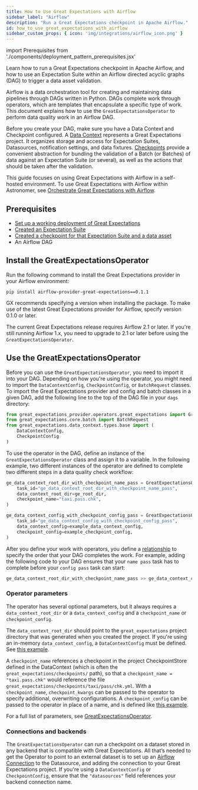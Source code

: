 ```yaml
---
title: How to Use Great Expectations with Airflow
sidebar_label: "Airflow"
description: "Run a Great Expectations checkpoint in Apache Airflow."
id: how_to_use_great_expectations_with_airflow
sidebar_custom_props: { icon: 'img/integrations/airflow_icon.png' }
---
```

import Prerequisites from './components/deployment_pattern_prerequisites.jsx'

Learn how to run a Great Expectations checkpoint in Apache Airflow, and how to use an Expectation Suite within an Airflow directed acyclic graphs (DAG) to trigger a data asset validation.

Airflow is a data orchestration tool for creating and maintaining data pipelines through DAGs written in Python. DAGs complete work through operators, which are templates that encapsulate a specific type of work. This document explains how to use the `GreatExpectationsOperator` to perform data quality work in an Airflow DAG.

Before you create your DAG, make sure you have a Data Context and Checkpoint configured. A [Data Context](https://docs.greatexpectations.io/docs/terms/data_context) represents a Great Expectations project. It organizes storage and access for Expectation Suites, Datasources, notification settings, and data fixtures.  [Checkpoints](https://docs.greatexpectations.io/docs/terms/checkpoint) provide a convenient abstraction for bundling the validation of a Batch (or Batches) of data against an Expectation Suite (or several), as well as the actions that should be taken after the validation.

This guide focuses on using Great Expectations with Airflow in a self-hosted environment. To use Great Expectations with Airflow within Astronomer, see [Orchestrate Great Expectations with Airflow](https://www.astronomer.io/guides/airflow-great-expectations).

## Prerequisites

<Prerequisites>

- [Set up a working deployment of Great Expectations](/docs/guides/setup/setup_overview)
- [Created an Expectation Suite](/docs/guides/expectations/create_expectations_overview)
- [Created a checkpoint for that Expectation Suite and a data asset](../guides/validation/checkpoints/how_to_create_a_new_checkpoint.md)
- An Airflow DAG

</Prerequisites>

## Install the GreatExpectationsOperator

Run the following command to install the Great Expectations provider in your Airflow environment:

```
pip install airflow-provider-great-expectations==0.1.1
```

GX recommends specifying a version when installing the package. To make use of the latest Great Expectations provider for Airflow, specify version 0.1.0 or later.

The current Great Expectations release requires Airflow 2.1 or later. If you're still running Airflow 1.x, you need to upgrade to 2.1 or later before using the `GreatExpectationsOperator`.


## Use the GreatExpectationsOperator

Before you can use the `GreatExpectationsOperator`, you need to import it into your DAG. Depending on how you're using the operator, you might need to import the `DataContextConfig`, `CheckpointConfig`, or `BatchRequest` classes. To import the Great Expectations provider and config and batch classes in a given DAG, add the following line to the top of the DAG file in your `dags` directory:

```python
from great_expectations_provider.operators.great_expectations import GreatExpectationsOperator
from great_expectations.core.batch import BatchRequest
from great_expectations.data_context.types.base import (
    DataContextConfig,
    CheckpointConfig
)
```

To use the operator in the DAG, define an instance of the `GreatExpectationsOperator` class and assign it to a variable. In the following example, two different instances of the operator are defined to complete two different steps in a data quality check workflow:

```python
ge_data_context_root_dir_with_checkpoint_name_pass = GreatExpectationsOperator(
    task_id="ge_data_context_root_dir_with_checkpoint_name_pass",
    data_context_root_dir=ge_root_dir,
    checkpoint_name="taxi.pass.chk",
)

ge_data_context_config_with_checkpoint_config_pass = GreatExpectationsOperator(
    task_id="ge_data_context_config_with_checkpoint_config_pass",
    data_context_config=example_data_context_config,
    checkpoint_config=example_checkpoint_config,
)
```

After you define your work with operators, you define a [relationship](https://airflow.apache.org/docs/apache-airflow/stable/concepts/tasks.html#relationships) to specify the order that your DAG completes the work. For example, adding the following code to your DAG ensures that your `name pass` task has to complete before your `config pass` task can start:

```python
ge_data_context_root_dir_with_checkpoint_name_pass >> ge_data_context_config_with_checkpoint_config_pass
```

### Operator parameters

The operator has several optional parameters, but it always requires a `data_context_root_dir` or a `data_context_config` and a `checkpoint_name` or `checkpoint_config`.

The `data_context_root_dir` should point to the `great_expectations` project directory that was generated when you created the project. If you're using an in-memory `data_context_config`, a `DataContextConfig` must be defined. See [this example](https://github.com/great-expectations/airflow-provider-great-expectations/blob/main/include/great_expectations/object_configs/example_data_context_config.py).

A `checkpoint_name` references a checkpoint in the project CheckpointStore defined in the DataContext (which is often the `great_expectations/checkpoints/` path), so that a `checkpoint_name = "taxi.pass.chk"` would reference the file `great_expectations/checkpoints/taxi/pass/chk.yml`. With a `checkpoint_name`, `checkpoint_kwargs` can be passed to the operator to specify additional, overwriting configurations. A `checkpoint_config` can be passed to the operator in place of a name, and is defined like [this example](https://github.com/great-expectations/airflow-provider-great-expectations/blob/main/include/great_expectations/object_configs/example_checkpoint_config.py).

For a full list of parameters, see [GreatExpectationsOperator](https://registry.astronomer.io/providers/airflow-provider-great-expectations/versions/0.2.6/modules/GreatExpectationsOperator).

### Connections and backends

The `GreatExpectationsOperator` can run a checkpoint on a dataset stored in any backend that is compatible with Great Expectations. All that’s needed to get the Operator to point to an external dataset is to set up an [Airflow Connection](https://www.astronomer.io/guides/connections) to the Datasource, and adding the connection to your Great Expectations project. If you're using a `DataContextConfig` or `CheckpointConfig`, ensure that the `"datasources"` field references your backend connection name.
